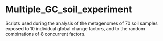 # Multiple_GC_soil_experiment
Scripts used during the analysis of the metagenomes of 70 soil samples exposed to 10 individual global change factors, and to the random combinations of 8 concurrent factors.
